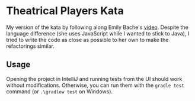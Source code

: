 # Theatrical Players Kata

My version of the kata by following along Emily Bache's [video](https://youtu.be/cZJ36B3iXok?si=_azxu6VhURYp5LGX).
Despite the language difference (she uses JavaScript while I wanted to stick to Java), I tried to write the code as
close as possible to her own to make the refactorings similar.

## Usage

Opening the project in IntelliJ and running tests from the UI should work without modifications. Otherwise, you can run
them with the `gradle test` command (or `.\gradlew test` on Windows).
